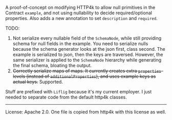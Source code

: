 A proof-of-concept on modifying HTTP4k to allow null primitives in the Contract `example`, and not using nullability to decide required/optional properties.
Also adds a new annotation to set `description` and `required`.


TODO: 
1. Not serialize every nullable field of the `SchemaNode`, while still providing schema for null fields in the example. You need to serialize nulls because the schema generator looks at the json first, class second. The example is serialized to json, then the keys are traversed.
However, the same serializer is applied to the `SchemaNode` hierarchy while generating the final schema, bloating the output.
2. ~~Correctly serialize maps of maps. It currently creates extra `properties`-levels (instead of `additionalProperties`), and uses example keys as actual keys.~~ Supported.

Stuff are prefixed with `Liflig` because it's my current employer. I just needed to separate code from the default http4k classes. 

---

License: Apache 2.0. One file is copied from http4k with this license as well.

